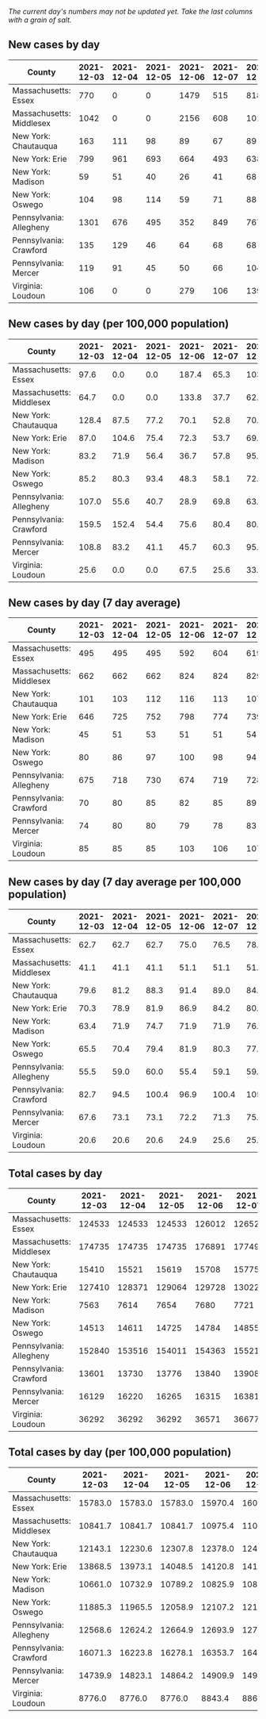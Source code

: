 _The current day's numbers may not be updated yet. Take the last columns with a grain of salt._
## New cases by day

| County | 2021-12-03 | 2021-12-04 | 2021-12-05 | 2021-12-06 | 2021-12-07 | 2021-12-08 | 2021-12-09 |
| --- | --- | --- | --- | --- | --- | --- | --- |
| Massachusetts: Essex | 770 | 0 | 0 | 1479 | 515 | 818 |  |
| Massachusetts: Middlesex | 1042 | 0 | 0 | 2156 | 608 | 1011 |  |
| New York: Chautauqua | 163 | 111 | 98 | 89 | 67 | 89 |  |
| New York: Erie | 799 | 961 | 693 | 664 | 493 | 638 |  |
| New York: Madison | 59 | 51 | 40 | 26 | 41 | 68 |  |
| New York: Oswego | 104 | 98 | 114 | 59 | 71 | 88 |  |
| Pennsylvania: Allegheny | 1301 | 676 | 495 | 352 | 849 | 767 | 690 |
| Pennsylvania: Crawford | 135 | 129 | 46 | 64 | 68 | 68 | 74 |
| Pennsylvania: Mercer | 119 | 91 | 45 | 50 | 66 | 104 | 100 |
| Virginia: Loudoun | 106 | 0 | 0 | 279 | 106 | 139 | 112 |

## New cases by day (per 100,000 population)

| County | 2021-12-03 | 2021-12-04 | 2021-12-05 | 2021-12-06 | 2021-12-07 | 2021-12-08 | 2021-12-09 |
| --- | --- | --- | --- | --- | --- | --- | --- |
| Massachusetts: Essex | 97.6 | 0.0 | 0.0 | 187.4 | 65.3 | 103.7 |  |
| Massachusetts: Middlesex | 64.7 | 0.0 | 0.0 | 133.8 | 37.7 | 62.7 |  |
| New York: Chautauqua | 128.4 | 87.5 | 77.2 | 70.1 | 52.8 | 70.1 |  |
| New York: Erie | 87.0 | 104.6 | 75.4 | 72.3 | 53.7 | 69.4 |  |
| New York: Madison | 83.2 | 71.9 | 56.4 | 36.7 | 57.8 | 95.9 |  |
| New York: Oswego | 85.2 | 80.3 | 93.4 | 48.3 | 58.1 | 72.1 |  |
| Pennsylvania: Allegheny | 107.0 | 55.6 | 40.7 | 28.9 | 69.8 | 63.1 | 56.7 |
| Pennsylvania: Crawford | 159.5 | 152.4 | 54.4 | 75.6 | 80.4 | 80.4 | 87.4 |
| Pennsylvania: Mercer | 108.8 | 83.2 | 41.1 | 45.7 | 60.3 | 95.0 | 91.4 |
| Virginia: Loudoun | 25.6 | 0.0 | 0.0 | 67.5 | 25.6 | 33.6 | 27.1 |

## New cases by day (7 day average)

| County | 2021-12-03 | 2021-12-04 | 2021-12-05 | 2021-12-06 | 2021-12-07 | 2021-12-08 | 2021-12-09 |
| --- | --- | --- | --- | --- | --- | --- | --- |
| Massachusetts: Essex | 495 | 495 | 495 | 592 | 604 | 619 |  |
| Massachusetts: Middlesex | 662 | 662 | 662 | 824 | 824 | 829 |  |
| New York: Chautauqua | 101 | 103 | 112 | 116 | 113 | 107 |  |
| New York: Erie | 646 | 725 | 752 | 798 | 774 | 739 |  |
| New York: Madison | 45 | 51 | 53 | 51 | 51 | 54 |  |
| New York: Oswego | 80 | 86 | 97 | 100 | 98 | 94 |  |
| Pennsylvania: Allegheny | 675 | 718 | 730 | 674 | 719 | 728 | 733 |
| Pennsylvania: Crawford | 70 | 80 | 85 | 82 | 85 | 89 | 83 |
| Pennsylvania: Mercer | 74 | 80 | 80 | 79 | 78 | 83 | 82 |
| Virginia: Loudoun | 85 | 85 | 85 | 103 | 106 | 107 | 106 |

## New cases by day (7 day average per 100,000 population)

| County | 2021-12-03 | 2021-12-04 | 2021-12-05 | 2021-12-06 | 2021-12-07 | 2021-12-08 | 2021-12-09 |
| --- | --- | --- | --- | --- | --- | --- | --- |
| Massachusetts: Essex | 62.7 | 62.7 | 62.7 | 75.0 | 76.5 | 78.5 |  |
| Massachusetts: Middlesex | 41.1 | 41.1 | 41.1 | 51.1 | 51.1 | 51.4 |  |
| New York: Chautauqua | 79.6 | 81.2 | 88.3 | 91.4 | 89.0 | 84.3 |  |
| New York: Erie | 70.3 | 78.9 | 81.9 | 86.9 | 84.2 | 80.4 |  |
| New York: Madison | 63.4 | 71.9 | 74.7 | 71.9 | 71.9 | 76.1 |  |
| New York: Oswego | 65.5 | 70.4 | 79.4 | 81.9 | 80.3 | 77.0 |  |
| Pennsylvania: Allegheny | 55.5 | 59.0 | 60.0 | 55.4 | 59.1 | 59.9 | 60.3 |
| Pennsylvania: Crawford | 82.7 | 94.5 | 100.4 | 96.9 | 100.4 | 105.2 | 98.1 |
| Pennsylvania: Mercer | 67.6 | 73.1 | 73.1 | 72.2 | 71.3 | 75.9 | 74.9 |
| Virginia: Loudoun | 20.6 | 20.6 | 20.6 | 24.9 | 25.6 | 25.9 | 25.6 |

## Total cases by day

| County | 2021-12-03 | 2021-12-04 | 2021-12-05 | 2021-12-06 | 2021-12-07 | 2021-12-08 | 2021-12-09 |
| --- | --- | --- | --- | --- | --- | --- | --- |
| Massachusetts: Essex | 124533 | 124533 | 124533 | 126012 | 126527 | 127345 |  |
| Massachusetts: Middlesex | 174735 | 174735 | 174735 | 176891 | 177499 | 178510 |  |
| New York: Chautauqua | 15410 | 15521 | 15619 | 15708 | 15775 | 15864 |  |
| New York: Erie | 127410 | 128371 | 129064 | 129728 | 130221 | 130859 |  |
| New York: Madison | 7563 | 7614 | 7654 | 7680 | 7721 | 7789 |  |
| New York: Oswego | 14513 | 14611 | 14725 | 14784 | 14855 | 14943 |  |
| Pennsylvania: Allegheny | 152840 | 153516 | 154011 | 154363 | 155212 | 155979 | 156669 |
| Pennsylvania: Crawford | 13601 | 13730 | 13776 | 13840 | 13908 | 13976 | 14050 |
| Pennsylvania: Mercer | 16129 | 16220 | 16265 | 16315 | 16381 | 16485 | 16585 |
| Virginia: Loudoun | 36292 | 36292 | 36292 | 36571 | 36677 | 36816 | 36928 |

## Total cases by day (per 100,000 population)

| County | 2021-12-03 | 2021-12-04 | 2021-12-05 | 2021-12-06 | 2021-12-07 | 2021-12-08 | 2021-12-09 |
| --- | --- | --- | --- | --- | --- | --- | --- |
| Massachusetts: Essex | 15783.0 | 15783.0 | 15783.0 | 15970.4 | 16035.7 | 16139.4 |  |
| Massachusetts: Middlesex | 10841.7 | 10841.7 | 10841.7 | 10975.4 | 11013.2 | 11075.9 |  |
| New York: Chautauqua | 12143.1 | 12230.6 | 12307.8 | 12378.0 | 12430.8 | 12500.9 |  |
| New York: Erie | 13868.5 | 13973.1 | 14048.5 | 14120.8 | 14174.5 | 14243.9 |  |
| New York: Madison | 10661.0 | 10732.9 | 10789.2 | 10825.9 | 10883.7 | 10979.5 |  |
| New York: Oswego | 11885.3 | 11965.5 | 12058.9 | 12107.2 | 12165.4 | 12237.4 |  |
| Pennsylvania: Allegheny | 12568.6 | 12624.2 | 12664.9 | 12693.9 | 12763.7 | 12826.7 | 12883.5 |
| Pennsylvania: Crawford | 16071.3 | 16223.8 | 16278.1 | 16353.7 | 16434.1 | 16514.4 | 16601.9 |
| Pennsylvania: Mercer | 14739.9 | 14823.1 | 14864.2 | 14909.9 | 14970.2 | 15065.3 | 15156.6 |
| Virginia: Loudoun | 8776.0 | 8776.0 | 8776.0 | 8843.4 | 8869.1 | 8902.7 | 8929.8 |
